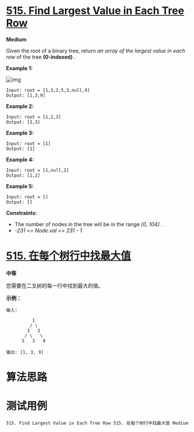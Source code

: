 # [515. Find Largest Value in Each Tree Row][enTitle]

**Medium**

Given the  *root*  of a binary tree, return  *an array of the largest value in each row*  of the tree **(0-indexed)** .





**Example 1:** 

![img](https://assets.leetcode.com/uploads/2020/08/21/largest_e1.jpg)

```
Input: root = [1,3,2,5,3,null,9]
Output: [1,3,9]

```

**Example 2:** 

```
Input: root = [1,2,3]
Output: [1,3]

```

**Example 3:** 

```
Input: root = [1]
Output: [1]

```

**Example 4:** 

```
Input: root = [1,null,2]
Output: [1,2]

```

**Example 5:** 

```
Input: root = []
Output: []

```



**Constraints:** 

- The number of nodes in the tree will be in the range  *[0, 104]* . 
-  *-231 <= Node.val <= 231 - 1* 


# [515. 在每个树行中找最大值][cnTitle]

**中等**

您需要在二叉树的每一行中找到最大的值。

**示例：** 

```
输入: 

          1
         / \
        3   2
       / \   \  
      5   3   9 

输出: [1, 3, 9]

```




# 算法思路

# 测试用例
```
515. Find Largest Value in Each Tree Row 515. 在每个树行中找最大值 Medium
```

[enTitle]: https://leetcode.com/problems/find-largest-value-in-each-tree-row/
[cnTitle]: https://leetcode-cn.com/problems/find-largest-value-in-each-tree-row/
